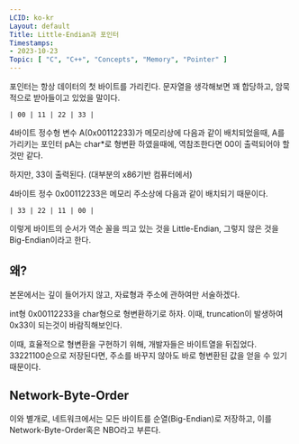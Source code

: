 ```yaml
---
LCID: ko-kr
Layout: default
Title: Little-Endian과 포인터
Timestamps:
- 2023-10-23
Topic: [ "C", "C++", "Concepts", "Memory", "Pointer" ]
---
```


포인터는 항상 데이터의 첫 바이트를 가리킨다.
문자열을 생각해보면 꽤 합당하고,
암묵적으로 받아들이고 있었을 말이다.

```
| 00 | 11 | 22 | 33 |
```

4바이트 정수형 변수 A(0x00112233)가 메모리상에 다음과 같이 배치되었을때,
A를 가리키는 포인터 pA는 char*로 형변환 하였을때에,
역참조한다면 00이 출력되어야 할것만 같다.

하지만, 33이 출력된다. (대부분의 x86기반 컴퓨터에서)

4바이트 정수 0x00112233은 메모리 주소상에 다음과 같이 배치되기 때문이다.

```
| 33 | 22 | 11 | 00 |
```

이렇게 바이트의 순서가 역순 꼴을 띄고 있는 것을 Little-Endian,
그렇지 않은 것을 Big-Endian이라고 한다.

## 왜?

본몬에서는 깊이 들어가지 않고,
자료형과 주소에 관하여만 서술하겠다.

int형 0x00112233을 char형으로 형변환하기로 하자.
이때, truncation이 발생하여 0x33이 되는것이 바람직해보인다.

이때, 효율적으로 형변환을 구현하기 위해,
개발자들은 바이트열을 뒤집었다.
33221100순으로 저장된다면,
주소를 바꾸지 않아도 바로 형변환된 값을 얻을 수 있기 때문이다.

## Network-Byte-Order

이와 별개로, 네트워크에서는 모든 바이트를 순열(Big-Endian)로 저장하고,
이를 Network-Byte-Order혹은 NBO라고 부른다.

